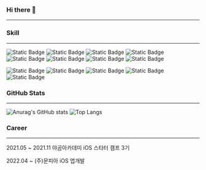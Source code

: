 ### Hi there 👋
---

### Skill
---
![Static Badge](https://img.shields.io/badge/swift-%08white?style=for-the-badge&logo=Swift&logoColor=F05138&color=black) 
![Static Badge](https://img.shields.io/badge/RxSwift-%08white?style=for-the-badge&logo=reactivex&logoColor=%23B7178C&color=black) 
![Static Badge](https://img.shields.io/badge/SPM-%08white?style=for-the-badge&logo=swift&logoColor=%23F05138&color=black)
![Static Badge](https://img.shields.io/badge/cocoapods-%08white?style=for-the-badge&logo=cocoapods&logoColor=%23EE3322&color=black)
![Static Badge](https://img.shields.io/badge/xcode-%08white?style=for-the-badge&logo=xcode&logoColor=%23147EFB&color=black)
![Static Badge](https://img.shields.io/badge/fastlane-%08white?style=for-the-badge&logo=fastlane&logoColor=%2300F200&color=black)
![Static Badge](https://img.shields.io/badge/jenkins-%08white?style=for-the-badge&logo=jenkins&logoColor=%23D24939&color=black)
![Static Badge](https://img.shields.io/badge/tuist-%08white?style=for-the-badge&logo=swift&logoColor=%23F05138&color=black)



![Static Badge](https://img.shields.io/badge/confluence-%08white?style=for-the-badge&logo=confluence&logoColor=%23172B4D&color=black)
![Static Badge](https://img.shields.io/badge/jira-%08white?style=for-the-badge&logo=jira&logoColor=%230052CC&color=black)
![Static Badge](https://img.shields.io/badge/figma-%08white?style=for-the-badge&logo=figma&logoColor=%23F24E1E&color=black)
![Static Badge](https://img.shields.io/badge/github-%08white?style=for-the-badge&logo=github&logoColor=%23181717&color=black)
![Static Badge](https://img.shields.io/badge/gitlab-%08white?style=for-the-badge&logo=gitlab&logoColor=%23FC6D26&color=black)


### GitHub Stats
---
![Anurag's GitHub stats](https://github-readme-stats.vercel.app/api?username=hrjy6278&show_icons=true&theme=tokyonight)
![Top Langs](https://github-readme-stats.vercel.app/api/top-langs/?username=hrjy6278&layout=compact&theme=tokyonight)


### Career
---
2021.05 ~ 2021.11 야곰아카데미 iOS 스타터 캠프 3기

2022.04 ~ (주)문피아 iOS 앱개발
<!--
**hrjy6278/hrjy6278** is a ✨ _special_ ✨ repository because its `README.md` (this file) appears on your GitHub profile.

Here are some ideas to get you started:

- 🔭 I’m currently working on ...
- 🌱 I’m currently learning ...
- 👯 I’m looking to collaborate on ...
- 🤔 I’m looking for help with ...
- 💬 Ask me about ...
- 📫 How to reach me: ...
- 😄 Pronouns: ...
- ⚡ Fun fact: ...
-->
